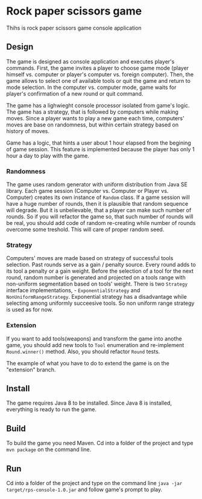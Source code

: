 # Rock paper scissors game
Thihs is rock paper scissors game console application

## Design
The game is designed as console application and executes player's commands.
First, the game invites a player to choose game mode (player himself vs. computer or player's computer vs. foreign computer).
Then, the game allows to select one of available tools or quit the game and return to mode selection.
In the computer vs. computer mode, game waits for player's confirmation of a new round or quit command.

The game has a lighwieght console processor isolated from game's logic.
The game has a strategy, that is followed by computers while making moves.
Since a player wants to play a new game each time, computers' moves are base on randomness,
but within certain strategy based on history of moves.

Game has a logic, that hints a user about 1 hour elapsed from the begining of game session.
This feature is implemented because the player has only 1 hour a day to play with the game.

### Randomness
The game uses random generator with uniform distribution from Java SE library.
Each game session (Computer vs. Computer or Player vs. Computer) creates its own instance of `Random` class.
If a game session will have a huge number of rounds, then it is plausible that random sequence will degrade.
But it is unbelievable, that a player can make such number of rounds. So if you will refactor the game so, that
such number of rounds will be real, you should add code of random re-creating while number of rounds overcome some treshold.
This will care of proper random seed.

### Strategy
Computers' moves are made based on strategy of successful tools selection.
Past rounds serve as a gain / penalty source. Every round adds to its tool a penalty or a gain weight.
Before the selection of a tool for the next round, random number is generated and projected on a tools range with non-uniform segmentation based on tools' weight.
There is two `Strategy` interface implementations, - `ExponentialStrategy` and `NonUniformRangeStrategy`.
Exponential strategy has a disadvantage while selecting among uniformly succeesive tools. So non uniform range strategy is used as for now.

### Extension
If you want to add tools(weapons) and transform the game into anothe game, you should add new tools to `Tool` enumeration and re-implement `Round.winner()` method.
Also, you should refactor `Round` tests.

The example of what you have to do to extend the game is on the "extension" branch.

## Install
The game requires Java 8 to be installed.
Since Java 8 is installed, everything is ready to run the game.

## Build
To build the game you need Maven.
Cd into a folder of the project and type `mvn package` on the command line.

## Run
Cd into a folder of the project and type on the command line `java -jar target/rps-console-1.0.jar` and follow game's prompt to play.
